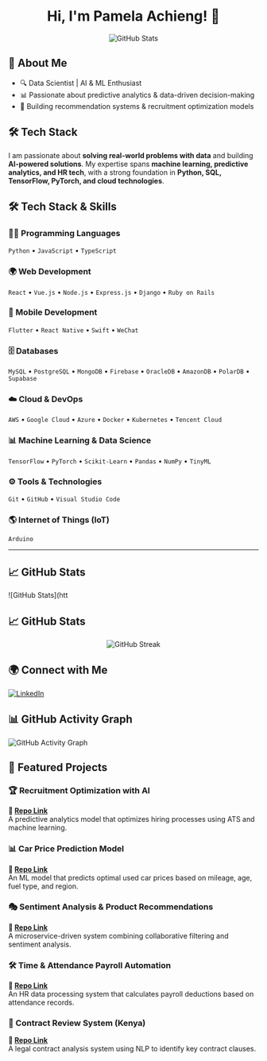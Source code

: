 <h1 align="center">Hi, I'm Pamela Achieng! 👋</h1>

<p align="center">
  <img src="https://github-readme-stats.vercel.app/api?username=Fenty1738&show_icons=true&theme=radical" alt="GitHub Stats">
</p>

## 🚀 About Me
- 🔍 Data Scientist | AI & ML Enthusiast  
- 📊 Passionate about predictive analytics & data-driven decision-making  
- 🤖 Building recommendation systems & recruitment optimization models  

## 🛠 Tech Stack

I am passionate about **solving real-world problems with data** and building **AI-powered solutions**. My expertise spans **machine learning, predictive analytics, and HR tech**, with a strong foundation in **Python, SQL, TensorFlow, PyTorch, and cloud technologies**.  

## 🛠 **Tech Stack & Skills**  

### **👨‍💻 Programming Languages**  
`Python` • `JavaScript` • `TypeScript` 

### **🌍 Web Development**  
`React` • `Vue.js` • `Node.js` • `Express.js` • `Django` • `Ruby on Rails`  

### **📱 Mobile Development**  
`Flutter` • `React Native` • `Swift` • `WeChat`  

### **🗄 Databases**  
`MySQL` • `PostgreSQL` • `MongoDB` • `Firebase` • `OracleDB` • `AmazonDB` • `PolarDB` • `Supabase`  

### **☁️ Cloud & DevOps**  
`AWS` • `Google Cloud` • `Azure` • `Docker` • `Kubernetes` • `Tencent Cloud`  

### **📊 Machine Learning & Data Science**  
`TensorFlow` • `PyTorch` • `Scikit-Learn` • `Pandas` • `NumPy` • `TinyML`  

### **⚙️ Tools & Technologies**  
`Git` • `GitHub` • `Visual Studio Code`

### **🌎 Internet of Things (IoT)**  
`Arduino`  

---

## 📈 **GitHub Stats**  
![GitHub Stats](htt

## 📈 GitHub Stats
<p align="center">
  <img src="https://github-readme-streak-stats.herokuapp.com/?user=Fenty1738&theme=radical" alt="GitHub Streak">
</p>

## 🌍 Connect with Me  
[![LinkedIn](https://img.shields.io/badge/LinkedIn-Pamela%20Achieng-blue?style=for-the-badge&logo=linkedin)](https://www.linkedin.com/in/pamela-achieng-46b3b1166/)  

## 📊 GitHub Activity Graph
![GitHub Activity Graph](https://github-readme-activity-graph.vercel.app/graph?username=Fenty1738&theme=react-dark)

## 🚀 Featured Projects  
### 🏆 Recruitment Optimization with AI  
**🔗 [Repo Link](https://github.com/Fenty1738/Recruitment-Optimization)**  
A predictive analytics model that optimizes hiring processes using ATS and machine learning.  

### 📊 Car Price Prediction Model  
**🔗 [Repo Link](https://github.com/Fenty1738/Car-Pricing-ML)**  
An ML model that predicts optimal used car prices based on mileage, age, fuel type, and region.  

### 🎭 Sentiment Analysis & Product Recommendations  
**🔗 [Repo Link](https://github.com/Fenty1738/Sentiment-Analysis-Recommendations)**  
A microservice-driven system combining collaborative filtering and sentiment analysis.  

### 🛠 Time & Attendance Payroll Automation  
**🔗 [Repo Link](https://github.com/Fenty1738/Payroll-Automation)**  
An HR data processing system that calculates payroll deductions based on attendance records.  

### 📡 Contract Review System (Kenya)  
**🔗 [Repo Link](https://github.com/Fenty1738/Contract-Review-Kenya)**  
A legal contract analysis system using NLP to identify key contract clauses.  


